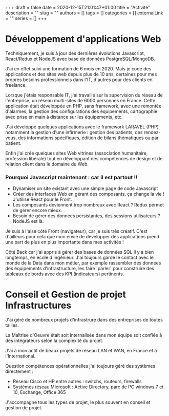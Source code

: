 +++ 
draft = false
date = 2020-12-15T21:01:47+01:00
title = "Activité"
description = ""
slug = ""
authors = []
tags = []
categories = []
externalLink = ""
series = []
+++

# Développement d'applications Web
Techniquement, je suis à jour des dernières évolutions Javascript, React/Redux et NodeJS avec base de données PostgreSQL/MongoDB.

J'ai en effet suivi une formation de 6 mois en 2020. Mais je code des applications et des sites web depuis plus de 10 ans, certaines pour mes propres besoins professionnels dans l'IT, d'autres pour des clients en freelance.

Lorsque j'étais responsable IT, j'ai travaillé sur la supervision du réseau de l'entreprise, un réseau multi-sites de 6000 personnes en France. Cette application était développée en PHP, sans framework, avec une remontée d'alarmes, la gestion des configurations des équipements, cartographie avec prise en main à distance sur les équipements, etc.

J'ai développé quelques applications avec le framework LARAVEL (PHP) notamment la gestion d'une infirmerie : gestion des patients, des rendez-vous, des informations spécifiques, édition de bilans thématiques ou par patient.

Enfin j'ai créé quelques sites Web vitrines (association humanitaire, profession libérale) tout en développant des compétences de design et de relation client dans le domaine du Web.

### Pourquoi Javascript maintenant : car il est partout !!

* Dynamiser un site existant avec une simple page de code Javascript
* Créer des interfaces Web en gérant des composants, ça change la vie ! J'utilise React pour le Front.
* Les composants deviennent trop nombreux avec React ? Redux permet de gérer encore mieux.
* Besoin de gérer des données persistantes, des sessions utilisateurs ? NodeJS est là.

Je suis à l'aise côté Front (navigateur), car je suis très créatif. C'est d'ailleurs pour cela que mon envie de développer des applications prend une part de plus en plus importante dans mes activités !

Côté Back car j'ai appris à gérer des bases de données SQL il y a bien longtemps, en école d'ingénieur. J'ai toujours gardé le contact avec le monde de la Data dans mon métier, par exemple rassembler des données des équipements d'infrastructure, les faire 'parler' pour construire des tableaux de bords avec des KPI (indicateurs) pertinents.


# Conseil et Gestion de projet Infrastructures
J'ai géré de nombreux projets d'infrastrure dans des entreprises de toutes tailles.

La Maîtrise d'Oeuvre était soit internalisée dans mon équipe soit confiée à des intégrateurs selon la complexité du projet.

J'ai à mon actif de beaux projets de réseau LAN et WAN, en France et à l'International.

Question compétences opérationnelles j'ai toujours géré des systèmes directement :

* Réseau Cisco et HP entre autres : switchs, routeurs, firewalls
* Systèmes réseau Microsoft : Active Directory, parc de PC windows 7 et 10, Exchange, Office 365

J'accompagne tous les types de projet, le plus souvent en conseil et gestion de projet.